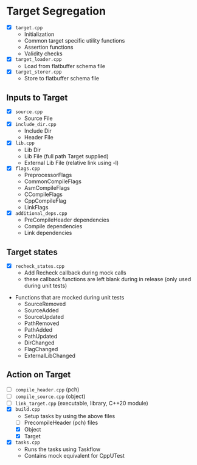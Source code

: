 # Target Segregation

- [x] `target.cpp`
  - Initialization
  - Common target specific utility functions
  - Assertion functions
  - Validity checks
- [x] `target_loader.cpp`
  - Load from flatbuffer schema file
- [x] `target_storer.cpp`
  - Store to flatbuffer schema file

## Inputs to Target

- [x] `source.cpp`
  - Source File
- [x] `include_dir.cpp`
  - Include Dir
  - Header File
- [x] `lib.cpp`
  - Lib Dir
  - Lib File (full path Target supplied)
  - External Lib File (relative link using -l)
- [x] `flags.cpp`
  - PreprocessorFlags
  -  CommonCompileFlags
  -   AsmCompileFlags
  -   CCompileFlags
  -   CppCompileFlag
  -   LinkFlags
- [x] `additional_deps.cpp`
  - PreCompileHeader dependencies
  - Compile dependencies
  - Link dependencies 

## Target states

- [x] `recheck_states.cpp`
  - Add Recheck callback during mock calls
  - these callback functions are left blank during in release (only used during unit tests)
- Functions that are mocked during unit tests
  - SourceRemoved
  - SourceAdded
  - SourceUpdated
  - PathRemoved
  - PathAdded
  - PathUpdated
  - DirChanged
  - FlagChanged
  - ExternalLibChanged

## Action on Target

- [ ] `compile_header.cpp` (pch)
- [ ] `compile_source.cpp` (object)
- [ ] `link_target.cpp` (executable, library, C++20 module)
- [x] `build.cpp`
  - Setup tasks by using the above files
  - [ ] PrecompileHeader (pch) files
  - [x] Object
  - [x] Target
- [x] `tasks.cpp`
  - Runs the tasks using Taskflow
  - Contains mock equivalent for CppUTest
